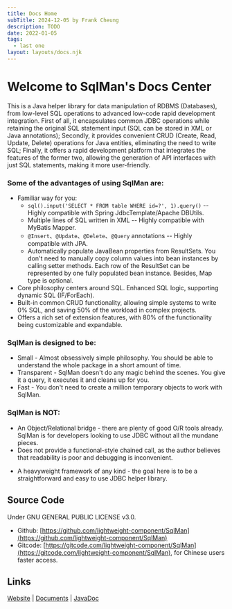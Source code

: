 ```yaml
---
title: Docs Home
subTitle: 2024-12-05 by Frank Cheung
description: TODO
date: 2022-01-05
tags:
  - last one
layout: layouts/docs.njk
---
```

# Welcome to SqlMan's Docs Center

This is a Java helper library for data manipulation of RDBMS (Databases), from low-level SQL operations to advanced low-code rapid development integration. First of all, it encapsulates common JDBC operations while retaining the original SQL statement input (SQL can be stored in XML or Java annotations); Secondly, it provides convenient CRUD (Create, Read, Update, Delete) operations for Java entities, eliminating the need to write SQL; Finally, it offers a rapid development platform that integrates the features of the former two, allowing the generation of API interfaces with just SQL statements, making it more user-friendly.

<!-- 
封装了 JDBC 常见的操作，保留原始的 SQL 语句输入（SQL 可以保存在 XML 或者 Java 注解）；其次，针对 Java 实体提供便捷的增删改查操作，这时基本不用写 SQL；最后，提供一个快速开发平台，集成前二者的特色，只须提供 SQL 语句即可生成 API 接口，更易用。
简化 JDBC 调用处理，抽取出重复代码，以便开发人员只专注于与数据库相关的操作：查询与更新。 -->

### Some of the advantages of using SqlMan are:

- Familiar way for you:
    - `sql().input('SELECT * FROM table WHERE id=?', 1).query()` -- Highly compatible with Spring JdbcTemplate/Apache DBUtils.
    - Multiple lines of SQL written in XML -- Highly compatible with MyBatis Mapper.
    - `@Insert`、`@Update`、`@Delete`、`@Query` annotations -- Highly compatible with JPA.
    - Automatically populate JavaBean properties from ResultSets. You don't need to manually copy column values into bean instances by calling setter methods. Each row of the ResultSet can be represented by one fully populated bean instance. Besides, Map type is optional.
- Core philosophy centers around SQL. Enhanced SQL logic, supporting dynamic SQL (IF/ForEach).
- Built-in common CRUD functionality, allowing simple systems to write 0% SQL, and saving 50% of the workload in complex projects.
- Offers a rich set of extension features, with 80% of the functionality being customizable and expandable.
<!-- - LowCode Platform ready for advanced integration,  [check it out!](low-code) -->

### SqlMan is designed to be:
<!-- 近乎偏执的简单哲学 -->
- Small - Almost obsessively simple philosophy. You should be able to understand the whole package in a short amount of time.
- Transparent - SqlMan doesn't do any magic behind the scenes. You give it a query, it executes it and cleans up for you.
- Fast - You don't need to create a million temporary objects to work with SqlMan.


<!-- 设计原则

    小 - SqlMan 库的体积很小，只有较少的类，因此易于理解和使用。
    透明 - SqlMan 库在后台没有做太多工作，它只需查询并执行。
    快速 - SqlMan 库类不会创建许多背景对象，并且在数据库操作执行中速度非常快。 -->

### SqlMan is NOT:

- An Object/Relational bridge - there are plenty of good O/R tools already. SqlMan is for developers looking to use JDBC without all the mundane pieces.
- Does not provide a functional-style chained call, as the author believes that readability is poor and debugging is inconvenient.
<!--     A Data Access Object (DAO) framework - SqlMan can be used to build a DAO framework though.
    An object oriented abstraction of general database objects like a Table, Column, or PrimaryKey. -->
- A heavyweight framework of any kind - the goal here is to be a straightforward and easy to use JDBC helper library.


## Source Code
Under GNU GENERAL PUBLIC LICENSE v3.0.
 
- Github: [https://github.com/lightweight-component/SqlMan](https://github.com/lightweight-component/SqlMan)
- Gitcode: [https://gitcode.com/lightweight-component/SqlMan](https://gitcode.com/lightweight-component/SqlMan), for Chinese users faster access.


## Links

[Website](https://sqlman.ajaxjs.com) | [Documents](https://sqlman.ajaxjs.com/docs)  | [JavaDoc](https://github.com/lightweight-component/SqlMan)